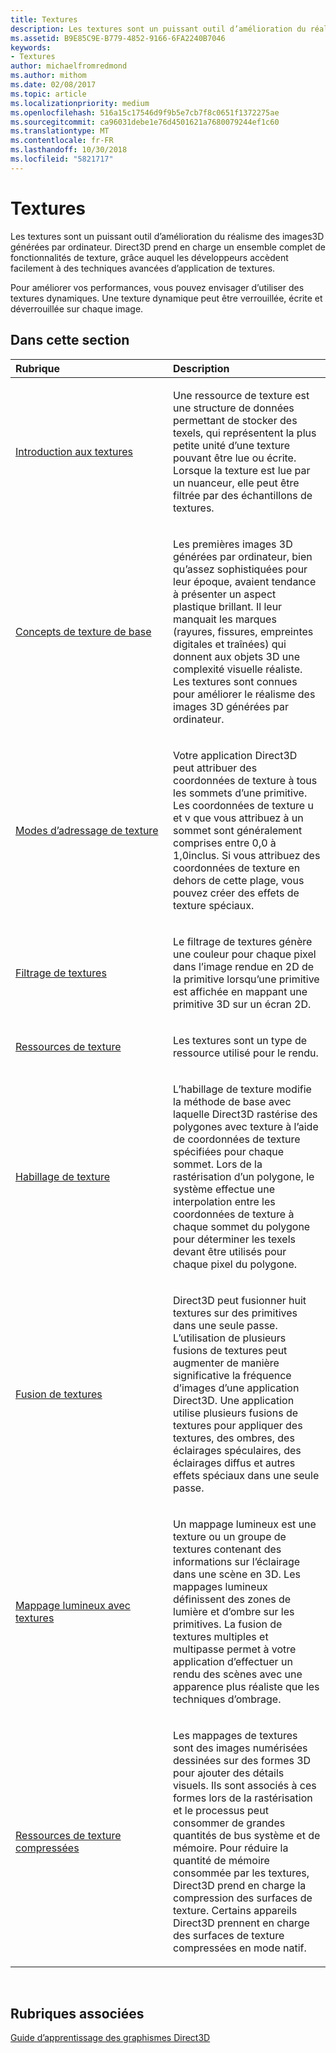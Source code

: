 ```yaml
---
title: Textures
description: Les textures sont un puissant outil d’amélioration du réalisme des images3D générées par ordinateur. Direct3D prend en charge un ensemble complet de fonctionnalités de texture, grâce auquel les développeurs accèdent facilement à des techniques avancées d’application de textures.
ms.assetid: B9E85C9E-B779-4852-9166-6FA2240B7046
keywords:
- Textures
author: michaelfromredmond
ms.author: mithom
ms.date: 02/08/2017
ms.topic: article
ms.localizationpriority: medium
ms.openlocfilehash: 516a15c17546d9f9b5e7cb7f8c0651f1372275ae
ms.sourcegitcommit: ca96031debe1e76d4501621a7680079244ef1c60
ms.translationtype: MT
ms.contentlocale: fr-FR
ms.lasthandoff: 10/30/2018
ms.locfileid: "5821717"
---
```

# <a name="textures"></a>Textures


Les textures sont un puissant outil d’amélioration du réalisme des images3D générées par ordinateur. Direct3D prend en charge un ensemble complet de fonctionnalités de texture, grâce auquel les développeurs accèdent facilement à des techniques avancées d’application de textures.

Pour améliorer vos performances, vous pouvez envisager d’utiliser des textures dynamiques. Une texture dynamique peut être verrouillée, écrite et déverrouillée sur chaque image.

## <a name="span-idin-this-sectionspanin-this-section"></a><span id="in-this-section"></span>Dans cette section


<table>
<colgroup>
<col width="50%" />
<col width="50%" />
</colgroup>
<thead>
<tr class="header">
<th align="left">Rubrique</th>
<th align="left">Description</th>
</tr>
</thead>
<tbody>
<tr class="odd">
<td align="left"><p><a href="introduction-to-textures.md">Introduction aux textures</a></p></td>
<td align="left"><p>Une ressource de texture est une structure de données permettant de stocker des texels, qui représentent la plus petite unité d’une texture pouvant être lue ou écrite. Lorsque la texture est lue par un nuanceur, elle peut être filtrée par des échantillons de textures.</p></td>
</tr>
<tr class="even">
<td align="left"><p><a href="basic-texturing-concepts.md">Concepts de texture de base</a></p></td>
<td align="left"><p>Les premières images 3D générées par ordinateur, bien qu’assez sophistiquées pour leur époque, avaient tendance à présenter un aspect plastique brillant. Il leur manquait les marques (rayures, fissures, empreintes digitales et traînées) qui donnent aux objets 3D une complexité visuelle réaliste. Les textures sont connues pour améliorer le réalisme des images 3D générées par ordinateur.</p></td>
</tr>
<tr class="odd">
<td align="left"><p><a href="texture-addressing-modes.md">Modes d’adressage de texture</a></p></td>
<td align="left"><p>Votre application Direct3D peut attribuer des coordonnées de texture à tous les sommets d’une primitive. Les coordonnées de texture u et v que vous attribuez à un sommet sont généralement comprises entre 0,0 à 1,0inclus. Si vous attribuez des coordonnées de texture en dehors de cette plage, vous pouvez créer des effets de texture spéciaux.</p></td>
</tr>
<tr class="even">
<td align="left"><p><a href="texture-filtering.md">Filtrage de textures</a></p></td>
<td align="left"><p>Le filtrage de textures génère une couleur pour chaque pixel dans l’image rendue en 2D de la primitive lorsqu’une primitive est affichée en mappant une primitive 3D sur un écran 2D.</p></td>
</tr>
<tr class="odd">
<td align="left"><p><a href="texture-resources.md">Ressources de texture</a></p></td>
<td align="left"><p>Les textures sont un type de ressource utilisé pour le rendu.</p></td>
</tr>
<tr class="even">
<td align="left"><p><a href="texture-wrapping.md">Habillage de texture</a></p></td>
<td align="left"><p>L’habillage de texture modifie la méthode de base avec laquelle Direct3D rastérise des polygones avec texture à l’aide de coordonnées de texture spécifiées pour chaque sommet. Lors de la rastérisation d’un polygone, le système effectue une interpolation entre les coordonnées de texture à chaque sommet du polygone pour déterminer les texels devant être utilisés pour chaque pixel du polygone.</p></td>
</tr>
<tr class="odd">
<td align="left"><p><a href="texture-blending.md">Fusion de textures</a></p></td>
<td align="left"><p>Direct3D peut fusionner huit textures sur des primitives dans une seule passe. L’utilisation de plusieurs fusions de textures peut augmenter de manière significative la fréquence d’images d’une application Direct3D. Une application utilise plusieurs fusions de textures pour appliquer des textures, des ombres, des éclairages spéculaires, des éclairages diffus et autres effets spéciaux dans une seule passe.</p></td>
</tr>
<tr class="even">
<td align="left"><p><a href="light-mapping-with-textures.md">Mappage lumineux avec textures</a></p></td>
<td align="left"><p>Un mappage lumineux est une texture ou un groupe de textures contenant des informations sur l’éclairage dans une scène en 3D. Les mappages lumineux définissent des zones de lumière et d’ombre sur les primitives. La fusion de textures multiples et multipasse permet à votre application d’effectuer un rendu des scènes avec une apparence plus réaliste que les techniques d’ombrage.</p></td>
</tr>
<tr class="odd">
<td align="left"><p><a href="compressed-texture-resources.md">Ressources de texture compressées</a></p></td>
<td align="left"><p>Les mappages de textures sont des images numérisées dessinées sur des formes 3D pour ajouter des détails visuels. Ils sont associés à ces formes lors de la rastérisation et le processus peut consommer de grandes quantités de bus système et de mémoire. Pour réduire la quantité de mémoire consommée par les textures, Direct3D prend en charge la compression des surfaces de texture. Certains appareils Direct3D prennent en charge des surfaces de texture compressées en mode natif.</p></td>
</tr>
</tbody>
</table>

 

## <a name="span-idrelated-topicsspanrelated-topics"></a><span id="related-topics"></span>Rubriques associées


[Guide d’apprentissage des graphismes Direct3D](index.md)

 

 




